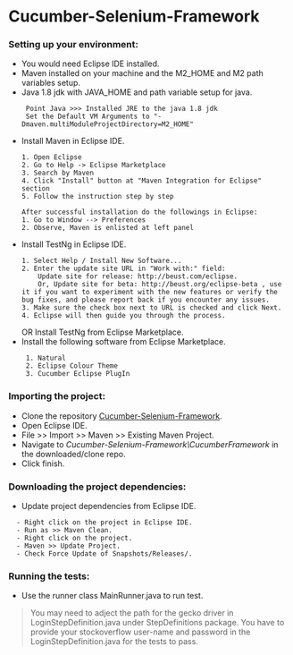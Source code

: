 # Cucumber-Selenium-Framework
### Setting up your environment:
 - You would need Eclipse IDE installed.
 - Maven installed on your machine and the M2_HOME and M2 path variables setup.
 - Java 1.8 jdk with JAVA_HOME and path variable setup for java.
   ```
    Point Java >>> Installed JRE to the java 1.8 jdk
    Set the Default VM Arguments to "-Dmaven.multiModuleProjectDirectory=M2_HOME"
   ```
 - Install Maven in Eclipse IDE.
    ```
    1. Open Eclipse
    2. Go to Help -> Eclipse Marketplace
    3. Search by Maven
    4. Click "Install" button at "Maven Integration for Eclipse" section
    5. Follow the instruction step by step

    After successful installation do the followings in Eclipse:
    1. Go to Window --> Preferences
    2. Observe, Maven is enlisted at left panel
    ```
 - Install TestNg in Eclipse IDE.
    ```
    1. Select Help / Install New Software...
    2. Enter the update site URL in "Work with:" field:
        Update site for release: http://beust.com/eclipse.
        Or, Update site for beta: http://beust.org/eclipse-beta , use it if you want to experiment with the new features or verify the bug fixes, and please report back if you encounter any issues.
    3. Make sure the check box next to URL is checked and click Next.
    4. Eclipse will then guide you through the process.
    ```
    OR 
    Install TestNg from Eclipse Marketplace.
 - Install the following software from Eclipse Marketplace.
    ```
     1. Natural
     2. Eclipse Colour Theme
     3. Cucumber Eclipse PlugIn
    ```
### Importing the project:
  - Clone the repository [Cucumber-Selenium-Framework](https://github.com/sairam-s/Cucumber-Selenium-Framework.git).
  - Open Eclipse IDE.
  - File >> Import >> Maven >> Existing Maven Project.
  - Navigate to *Cucumber-Selenium-Framework\CucumberFramework* in the downloaded/clone repo.
  - Click finish.
### Downloading the project dependencies:
  - Update project dependencies from Eclipse IDE.
  ```
    - Right click on the project in Eclipse IDE.
    - Run as >> Maven Clean.
    - Right click on the project.
    - Maven >> Update Project.
    - Check Force Update of Snapshots/Releases/.
  ```
  ### Running the tests:
   - Use the runner class MainRunner.java to run test.
   > You may need to adject the path for the gecko driver in LoginStepDefinition.java under StepDefinitions package.
   > You have to provide your stockoverflow user-name and password in the LoginStepDefinition.java for the tests to pass.
   
       

    
